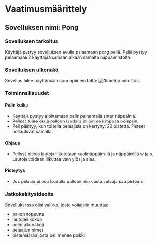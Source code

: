 # Vaatimusmäärittely
## Sovelluksen nimi: Pong
### Sovelluksen tarkoitus
Käyttäjä pystyy sovelluksen avulla pelaamaan pong peliä. Peliä pystyy pelaamaan 2 käyttäjää samaan aikaan samalta näppäimistöltä.

### Sovelluksen ulkonäkö
Sovellus tulee näyttämään suurinpiirtein tältä:
![Nimetön piirustus](https://user-images.githubusercontent.com/56686737/160657768-796fc737-26c5-4043-8621-a5d20b077c7e.png)
### Toiminnallisuudet
#### Pelin kulku
* Käyttäjä pystyy aloittamaan pelin painamalla enter näppäintä.
* Pelissä tulee osua palloon laudalla jolloin se kimpoaa poispäin.
* Peli päättyy, kun toisella pelaajista on kertynyt 20 pistettä. Pisteet nollautuvat samalla.
#### Ohjaus
* Pelissä olevia lautoja liikutetaan nuolinäppäimillä ja näppäimillä w ja s. Lautoja voidaan liikuttaa vain ylös ja alas.
#### Pisteytys
* Jos pelaaja ei osu laudalla palloon niin vasta pelaaja saa pisteen.
### Jatkokehitysideoita
Sovelluksessa olisi valikko, josta voitaisiin muuttaa:
* pallon nopeutta 
* lautojen kokoa 
* pelin ulkonäköä
* pelaajien nimet
* pistemäärää josta peli menee poikki

